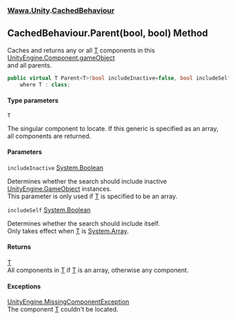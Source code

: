### [Wawa.Unity](Wawa.Unity.md 'Wawa.Unity').[CachedBehaviour](CachedBehaviour.md 'Wawa.Unity.CachedBehaviour')

## CachedBehaviour.Parent<T>(bool, bool) Method

Caches and returns any or all [T](CachedBehaviour.Parent{T}(bool,bool).md#Wawa.Unity.CachedBehaviour.Parent_T_(bool,bool).T 'Wawa.Unity.CachedBehaviour.Parent<T>(bool, bool).T') components in this [UnityEngine.Component.gameObject](https://docs.microsoft.com/en-us/dotnet/api/UnityEngine.Component.gameObject 'UnityEngine.Component.gameObject')  
and all parents.

```csharp
public virtual T Parent<T>(bool includeInactive=false, bool includeSelf=false)
    where T : class;
```
#### Type parameters

<a name='Wawa.Unity.CachedBehaviour.Parent_T_(bool,bool).T'></a>

`T`

The singular component to locate. If this generic is specified as an array,  
all components are returned.
#### Parameters

<a name='Wawa.Unity.CachedBehaviour.Parent_T_(bool,bool).includeInactive'></a>

`includeInactive` [System.Boolean](https://docs.microsoft.com/en-us/dotnet/api/System.Boolean 'System.Boolean')

Determines whether the search should include inactive [UnityEngine.GameObject](https://docs.microsoft.com/en-us/dotnet/api/UnityEngine.GameObject 'UnityEngine.GameObject') instances.  
This parameter is only used if [T](CachedBehaviour.Parent{T}(bool,bool).md#Wawa.Unity.CachedBehaviour.Parent_T_(bool,bool).T 'Wawa.Unity.CachedBehaviour.Parent<T>(bool, bool).T') is specified to be an array.

<a name='Wawa.Unity.CachedBehaviour.Parent_T_(bool,bool).includeSelf'></a>

`includeSelf` [System.Boolean](https://docs.microsoft.com/en-us/dotnet/api/System.Boolean 'System.Boolean')

Determines whether the search should include itself.  
Only takes effect when [T](CachedBehaviour.Parent{T}(bool,bool).md#Wawa.Unity.CachedBehaviour.Parent_T_(bool,bool).T 'Wawa.Unity.CachedBehaviour.Parent<T>(bool, bool).T') is [System.Array](https://docs.microsoft.com/en-us/dotnet/api/System.Array 'System.Array').

#### Returns
[T](CachedBehaviour.Parent{T}(bool,bool).md#Wawa.Unity.CachedBehaviour.Parent_T_(bool,bool).T 'Wawa.Unity.CachedBehaviour.Parent<T>(bool, bool).T')  
All components in [T](CachedBehaviour.Parent{T}(bool,bool).md#Wawa.Unity.CachedBehaviour.Parent_T_(bool,bool).T 'Wawa.Unity.CachedBehaviour.Parent<T>(bool, bool).T') if [T](CachedBehaviour.Parent{T}(bool,bool).md#Wawa.Unity.CachedBehaviour.Parent_T_(bool,bool).T 'Wawa.Unity.CachedBehaviour.Parent<T>(bool, bool).T') is an array, otherwise any component.

#### Exceptions

[UnityEngine.MissingComponentException](https://docs.microsoft.com/en-us/dotnet/api/UnityEngine.MissingComponentException 'UnityEngine.MissingComponentException')  
The component [T](CachedBehaviour.Parent{T}(bool,bool).md#Wawa.Unity.CachedBehaviour.Parent_T_(bool,bool).T 'Wawa.Unity.CachedBehaviour.Parent<T>(bool, bool).T') couldn't be located.